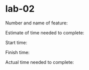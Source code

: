 # lab-02

Number and name of feature: 

Estimate of time needed to complete: 

Start time:

Finish time: 

Actual time needed to complete:
